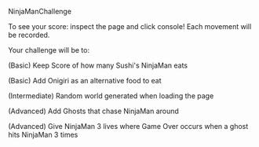 NinjaManChallenge

To see your score: inspect the page and click console! Each movement will be recorded.

Your challenge will be to:

(Basic) Keep Score of how many Sushi's NinjaMan eats

(Basic) Add Onigiri as an alternative food to eat 

(Intermediate) Random world generated when loading the page

(Advanced) Add Ghosts that chase NinjaMan around

(Advanced) Give NinjaMan 3 lives where Game Over occurs when a ghost hits NinjaMan 3 times
